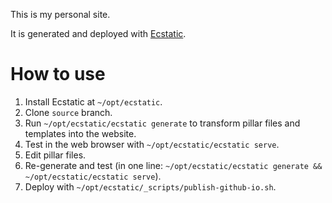This is my personal site. 

It is generated and deployed with [Ecstatic](https://guillep.github.io/ecstatic/).

# How to use

1. Install Ecstatic at ```~/opt/ecstatic```.
2. Clone ```source``` branch.
3. Run ```~/opt/ecstatic/ecstatic generate``` to transform pillar files and templates into the website.
4. Test in the web browser with ```~/opt/ecstatic/ecstatic serve```.
5. Edit pillar files.
6. Re-generate and test (in one line: ```~/opt/ecstatic/ecstatic generate && ~/opt/ecstatic/ecstatic serve```).
7. Deploy with ```~/opt/ecstatic/_scripts/publish-github-io.sh```.
